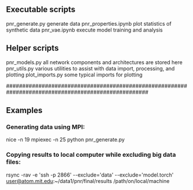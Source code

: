 ## Executable scripts
pnr_generate.py 		generate data
pnr_properties.ipynb 	plot statistics of synthetic data
pnr_vae.ipynb 			execute model training and analysis

## Helper scripts
pnr_models.py 		all network components and architectures are stored here
pnr_utils.py 		various utilities to assist with data import, processing, and plotting
plot_imports.py 	some typical imports for plotting

####################################################################################################
## Examples

### Generating data using MPI:
nice -n 19 mpiexec -n 25 python pnr_generate.py

### Copying results to local computer while excluding big data files:
rsync -rav -e 'ssh -p 2866' --exclude='data' --exclude='model.torch' user@atom.mit.edu:~/data1/pnr/final/results /path/on/local/machine